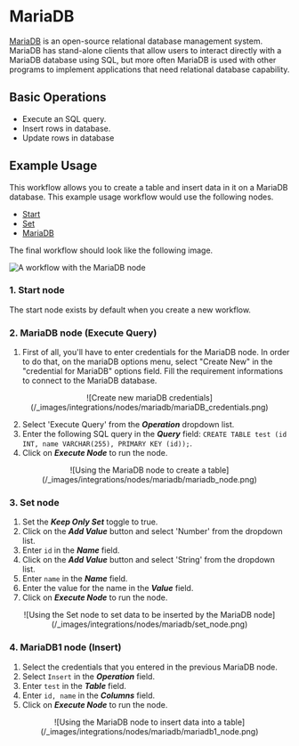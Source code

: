 # MariaDB

[MariaDB](https://www.mariadb.com/) is an open-source relational database management system. MariaDB has stand-alone clients that allow users to interact directly with a MariaDB database using SQL, but more often MariaDB is used with other programs to implement applications that need relational database capability.

## Basic Operations

* Execute an SQL query.
* Insert rows in database.
* Update rows in database

## Example Usage

This workflow allows you to create a table and insert data in it on a MariaDB database. This example usage workflow would use the following nodes.
- [Start](/integrations/core-nodes/n8n-nodes-base.start/)
- [Set](/integrations/core-nodes/n8n-nodes-base.set/)
- [MariaDB]()

The final workflow should look like the following image.

![A workflow with the MariaDB node](/_images/integrations/nodes/mariadb/workflow.png)
</center>

### 1. Start node

The start node exists by default when you create a new workflow.

### 2. MariaDB node (Execute Query)

1. First of all, you'll have to enter credentials for the MariaDB node. In order to do that, on the mariaDB options menu, select "Create New" in the "credential for MariaDB" options field. Fill the requirement informations to connect to the MariaDB database. 

<center>
![Create new mariaDB credentials](/_images/integrations/nodes/mariadb/mariaDB_credentials.png)
</center>

2. Select 'Execute Query' from the ***Operation*** dropdown list.
3. Enter the following SQL query in the ***Query*** field: `CREATE TABLE test (id INT, name VARCHAR(255), PRIMARY KEY (id));`.
4. Click on ***Execute Node*** to run the node.

<center>
![Using the MariaDB node to create a table](/_images/integrations/nodes/mariadb/mariadb_node.png)
</center>

### 3. Set node

1. Set the ***Keep Only Set*** toggle to true.
2. Click on the ***Add Value*** button and select 'Number' from the dropdown list.
3. Enter `id` in the ***Name*** field.
4. Click on the ***Add Value*** button and select 'String' from the dropdown list.
5. Enter `name` in the ***Name*** field.
6. Enter the value for the name in the ***Value*** field.
7. Click on ***Execute Node*** to run the node.

<center>
![Using the Set node to set data to be inserted by the MariaDB node](/_images/integrations/nodes/mariadb/set_node.png)
</center>

### 4. MariaDB1 node (Insert)

1. Select the credentials that you entered in the previous MariaDB node.
2. Select `Insert` in the ***Operation*** field.
3. Enter `test` in the ***Table*** field.
4. Enter `id, name` in the ***Columns*** field.
5. Click on ***Execute Node*** to run the node.

<center>
![Using the MariaDB node to insert data into a table](/_images/integrations/nodes/mariadb/mariadb1_node.png)
</center>
